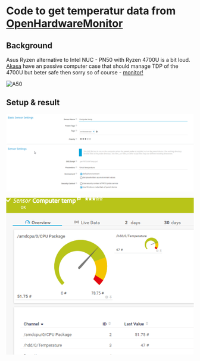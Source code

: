 # Code to get temperatur data from [OpenHardwareMonitor](https://openhardwaremonitor.org/)

## Background
Asus Ryzen alternative to Intel NUC - PN50 with Ryzen 4700U is a bit loud.
[Akasa](http://www.akasa.co.uk/update.php?tpl=product/product.detail.tpl&type=Fanless%20Chassis&type_sub=Fanless%20NUC&model=A-NUC62-M1B) have an passive computer case that should manage TDP of the 4700U but beter safe then sorry so of course - [monitor!](http://openhardwaremonitor.org/wordpress/wp-content/uploads/2011/04/OpenHardwareMonitor-WMI.pdf)

![A50](http://www.akasa.co.uk/img/product/common/gallery/00/A-NUC62-M1B_g01.jpg)

## Setup & result
![Sensor settings](./images/sensorsettings.png)

![Sensor output](./images/sensoroutput.png)
